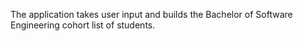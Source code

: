 The application takes user input and builds the Bachelor of Software Engineering cohort list of students.
